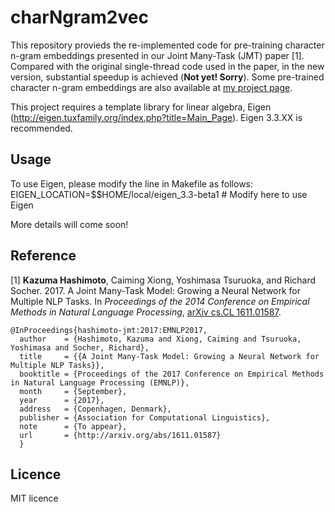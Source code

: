 # charNgram2vec
This repository provieds the re-implemented code for pre-training character n-gram embeddings presented in our Joint Many-Task (JMT) paper [1].
Compared with the original single-thread code used in the paper, in the new version, substantial speedup is achieved (<b>Not yet! Sorry</b>).
Some pre-trained character n-gram embeddings are also available at <a href="http://www.logos.t.u-tokyo.ac.jp/~hassy/publications/arxiv2016jmt/">my project page</a>.

This project requires a template library for linear algebra, Eigen (http://eigen.tuxfamily.org/index.php?title=Main_Page). Eigen 3.3.XX is recommended.<br>

## Usage ##
To use Eigen, please modify the line in Makefile as follows:<br>
EIGEN_LOCATION=$$HOME/local/eigen_3.3-beta1 # Modify here to use Eigen

More details will come soon!

## Reference ##
[1] <b>Kazuma Hashimoto</b>, Caiming Xiong, Yoshimasa Tsuruoka, and Richard Socher. 2017. A Joint Many-Task Model: Growing a Neural Network for Multiple NLP Tasks. In <i>Proceedings of the 2014 Conference on Empirical Methods in Natural Language Processing</i>, <a href="https://arxiv.org/abs/1611.01587">arXiv cs.CL 1611.01587<a/>.

    @InProceedings{hashimoto-jmt:2017:EMNLP2017,
      author    = {Hashimoto, Kazuma and Xiong, Caiming and Tsuruoka, Yoshimasa and Socher, Richard},
      title     = {{A Joint Many-Task Model: Growing a Neural Network for Multiple NLP Tasks}},
      booktitle = {Proceedings of the 2017 Conference on Empirical Methods in Natural Language Processing (EMNLP)},
      month     = {September},
      year      = {2017},
      address   = {Copenhagen, Denmark},
      publisher = {Association for Computational Linguistics},
      note      = {To appear},
      url       = {http://arxiv.org/abs/1611.01587}
      }

## Licence ##
MIT licence
